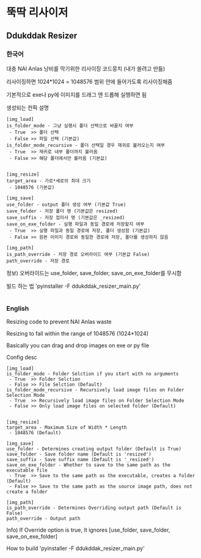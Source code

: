 # 뚝딱 리사이저
## Ddukddak Resizer
### 한국어
대충 NAI Anlas 낭비를 막기위한 리사이징 코드뭉치 (내가 쓸려고 만듦)

리사이징하면 1024*1024 = 1048576 범위 안에 들어가도록 리사이징해줌

기본적으로 exe나 py에 이미지를 드래그 앤 드롭해 실행하면 됨

생성되는 컨픽 설명
```
[img_load]
is_folder_mode - 그냥 실행시 폴더 선택으로 바꿀지 여부
 - True  >> 폴더 선택
 - False >> 파일 선택 (기본값)
is_folder_mode_recursive - 폴더 선택일 경우 재귀로 불러오는지 여부
 - True  >> 재귀로 내부 폴더까지 불러옴
 - False >> 해당 폴더에서만 불러옴 (기본값)


[img_resize]
target_area - 가로*세로의 최대 크기
 - 1048576 (기본값)

[img_save]
use_folder - output 폴더 생성 여부 (기본값 True)
save_folder - 저장 폴더 명 (기본값은 resized)
save_suffix - 저장 접미사 명 (기본값은 _resized)
save_on_exe_folder - 실행 파일과 동일 경로에 저장할지 여부
 - True  >> 실행 파일과 동일 경로에 저장, 폴더 생성함 (기본값)
 - False >> 원본 이미지 경로와 동일한 경로에 저장, 폴더를 생성하지 않음

[img_path]
is_path_override - 저장 경로 오버라이드 여부 (기본값 False)
path_override - 저장 경로
```
정보) 오버라이드는 use_folder, save_folder, save_on_exe_folder를 무시함

빌드 하는 법
'pyinstaller -F ddukddak_resizer_main.py'       




#

### English
Resizing code to prevent NAI Anlas waste

Resizing to fall within the range of 1048576 (1024*1024)

Basically you can drag and drop images on exe or py file

Config desc
```
[img_load]
is_folder_mode - Folder Selction if you start with no arguments
 - True  >> Folder Selction
 - False >> File Selction (Default)
is_folder_mode_recursive - Recursively load image files on Folder Selection Mode
 - True  >> Recursively load image files on Folder Selection Mode
 - False >> Only load image files on selected folder (Default)


[img_resize]
target_area - Maximum Size of Width * Length
 - 1048576 (Default)

[img_save]
use_folder - Determines creating output folder (Default is True)
save_folder - Save folder name (Default is 'resized')
save_suffix - Save suffix name (Default is '_resized')
save_on_exe_folder - Whether to save to the same path as the executable file
 - True  >> Save to the same path as the executable, creates a folder (Default)
 - False >> Save to the same path as the source image path, does not create a folder

[img_path]
is_path_override - Determines Overriding output path (Default is False)
path_override - Output path
```
Info) If Override option is true, It ignores [use_folder, save_folder, save_on_exe_folder]    

How to build 
'pyinstaller -F ddukddak_resizer_main.py'
